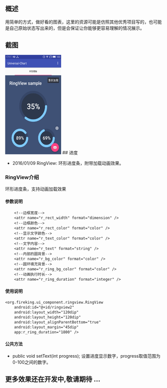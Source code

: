 

## 概述

用简单的方式，做好看的图表，这里的资源可能是仿照其他优秀项目写的，也可能是自己原始状态写出来的，但是会保证让你能够更容易理解的情况展示。

## 截图
<img src="ScreenCut/device-2016-01-09-171153.png" width="180" height="320"/>
## 进度

* 2016/01/09  RingView: 环形进度条，附带加载动画效果。

### RingView介绍
 环形进度条，支持动画加载效果
 
#### 参数说明

        <!--边框宽度-->
        <attr name="r_rect_width" format="dimension" />
        <!--边框颜色-->
        <attr name="r_rect_color" format="color" />
        <!--显示文字颜色-->
        <attr name="r_text_color" format="color" />
        <!--文字内容-->
        <attr name="r_text" format="string" />
        <!--内部的圆背景-->
        <attr name="r_bg_color" format="color" />
        <!--圆环填充背景-->
        <attr name="r_ring_bg_color" format="color" />
        <!--动画执行时长-->
        <attr name="r_ring_duration" format="integer" />

#### 使用说明

    <org.fireking.ui_component.ringview.RingView
        android:id="@+id/ringview2"
        android:layout_width="120dip"
        android:layout_height="120dip"
        android:layout_alignParentBottom="true"
        android:layout_margin="45dip"
        app:r_ring_duration="1800" />
        
#### 公共方法

*  public void setText(int progress);
设置进度显示数字，progress取值范围为0-100之间的数字。
 
## 更多效果还在开发中,敬请期待 ...